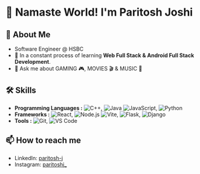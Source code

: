 # 🙏 Namaste World! I'm Paritosh Joshi

## 🚀 About Me

- Software Engineer @ HSBC
- 🌱 In a constant process of learning **Web Full Stack & Android Full Stack Development**.
- 💬 Ask me about GAMING 🎮, MOVIES 🎬 & MUSIC 🎵

## 🛠 Skills

- **Programming Languages :** ![C++](https://img.shields.io/badge/-C++-black?style=flat&logo=c%2B%2B), ![Java](https://img.shields.io/badge/-Java-black?style=flat&logo=java) ![JavaScript](https://img.shields.io/badge/-JavaScript-black?style=flat&logo=javascript), ![Python](https://img.shields.io/badge/-Python-black?style=flat&logo=python)
- **Frameworks :** ![React](https://img.shields.io/badge/-React-black?style=flat&logo=react), ![Node.js](https://img.shields.io/badge/-Node.js-black?style=flat&logo=node.js) ![Vite](https://img.shields.io/badge/-Vite-black?style=flat&logo=vite), ![Flask](https://img.shields.io/badge/-Flask-black?style=flat&logo=flask), ![Django](https://img.shields.io/badge/-Django-black?style=flat&logo=django)
- **Tools :** ![Git](https://img.shields.io/badge/-Git-black?style=flat&logo=git), ![VS Code](https://img.shields.io/badge/-VS%20Code-black?style=flat&logo=visual-studio-code)

## 📫 How to reach me

- LinkedIn: [paritosh-j](https://www.linkedin.com/in/paritosh-j)
- Instagram: [paritoshj_](https://www.instagram.com/paritoshj_/)
